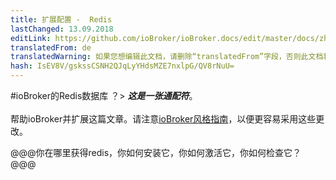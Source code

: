 ```yaml
---
title: 扩展配置 -  Redis
lastChanged: 13.09.2018
editLink: https://github.com/ioBroker/ioBroker.docs/edit/master/docs/zh-cn/config/redis.md
translatedFrom: de
translatedWarning: 如果您想编辑此文档，请删除“translatedFrom”字段，否则此文档将再次自动翻译
hash: IsEV8V/gskssCSNH2QJqLyYHdsMZE7nxlpG/QV8rNuU=
---
```


#ioBroker的Redis数据库
？&gt; ***这是一张通配符***。 <br><br>帮助ioBroker并扩展这篇文章。请注意[ioBroker风格指南](community/styleguidedoc)，以便更容易采用这些更改。

@@@你在哪里获得redis，你如何安装它，你如何激活它，你如何检查它？ @@@